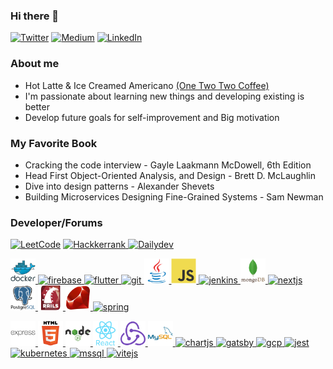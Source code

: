  ### Hi there 👋
<a href="https://twitter.com/nilpanuwat" rel="nofollow" target="_blank">![Twitter](https://img.shields.io/badge/Twitter-%231DA1F2.svg?style=for-the-badge&logo=Twitter&logoColor=white)</a>
<a href="https://medium.com/@newzpanuwat" rel="nofollow" target="_blank">![Medium](https://img.shields.io/badge/Medium-12100E?style=for-the-badge&logo=medium&logoColor=white)</a>
<a href="https://linkedin.com/in/newzpanuwat" target="_blank">![LinkedIn](https://img.shields.io/badge/linkedin-%230077B5.svg?style=for-the-badge&logo=linkedin&logoColor=white)</a>

<!-- My primary goal is to apply my technical expertise throughout the full software life cycle to ensure the
production and delivery of products and services. My experience with 7 years as a software engineer enhanced my abilities in designing, implementing, testing, and upgrading software. One of my objectives is to keep updated with the latest IT trends and technologies. -->

 ### About me

 - Hot Latte & Ice Creamed Americano <a href="https://www.facebook.com/Onetwotwocoffeebar/">(One Two Two Coffee)</a> <br>
 - I'm passionate about learning new things and developing existing is better <br>
 - Develop future goals for self-improvement and Big motivation <br>

 ### My Favorite Book
 - Cracking the code interview - Gayle Laakmann McDowell, 6th Edition
 - Head First Object-Oriented Analysis, and Design - Brett D. McLaughlin
 - Dive into design patterns - Alexander Shevets
 - Building Microservices Designing Fine-Grained Systems - Sam Newman

### Developer/Forums
<a href="https://www.leetcode.com/xpanu" target="_blank">![LeetCode](https://img.shields.io/badge/LeetCode-000000?style=for-the-badge&logo=LeetCode&logoColor=#d16c06)</a>
<a href="https://www.hackerrank.com/profile/panuwat_brd" target="_blank">![Hackkerrank](https://img.shields.io/badge/Hackerrank-3DA564?style=for-the-badge&logo=Hackkerrank)
<a href="https://app.daily.dev/newzpanuwat" target="_blank">![Dailydev](https://img.shields.io/badge/DailyDev-1.7k-000000?style=for-the-badge&logo=DailyDev&logoColor=#d16c06)</a>

<!-- FULL VERSION  -->

<!-- ### Database
<a href="https://www.postgresql.org/" target="_blank">![Postgres](https://img.shields.io/badge/postgres-%23316192.svg?style=for-the-badge&logo=postgresql&logoColor=white)</a>
<a href="https://www.mysql.com/" target="_blank">![MySQL](https://img.shields.io/badge/mysql-%2300f.svg?style=for-the-badge&logo=mysql&logoColor=white)</a>
<a href="https://www.mongodb.com/" target="_blank">![MongoDB](https://img.shields.io/badge/MongoDB-%234ea94b.svg?style=for-the-badge&logo=mongodb&logoColor=white)</a>
<a href="https://firebase.google.com/" target="_blank">![Firebase](https://img.shields.io/badge/Firebase-039BE5?style=for-the-badge&logo=Firebase&logoColor=white)</a>
<a href="https://www.microsoft.com/en-us/sql-server/" target="_blank">![MicrosoftSQLServer](https://img.shields.io/badge/Microsoft%20SQL%20Server-CC2927?style=for-the-badge&logo=microsoft%20sql%20server&logoColor=white)</a>

### Frameworks, Platforms and Libraries
<a href="https://chakra-ui.com/" target="_blank">![Chakra](https://img.shields.io/badge/chakra-%234ED1C5.svg?style=for-the-badge&logo=chakraui&logoColor=white)</a>
<a href="https://expressjs.com/" target="_blank">![Express.js](https://img.shields.io/badge/express.js-%23404d59.svg?style=for-the-badge&logo=express&logoColor=%2361DAFB)
<a href="https://www.gatsbyjs.com/" target="_blank">![Gatsby](https://img.shields.io/badge/Gatsby-%23663399.svg?style=for-the-badge&logo=gatsby&logoColor=white)</a>
<a href="https://flutter.dev/" target="_blank">![Flutter](https://img.shields.io/badge/Flutter-%2302569B.svg?style=for-the-badge&logo=Flutter&logoColor=white)</a>
<a href="https://jwt.io/" target="_blank">![JWT](https://img.shields.io/badge/JWT-black?style=for-the-badge&logo=JSON%20web%20tokens)
 <a href="https://mui.com/" target="_blank">![MUI](https://img.shields.io/badge/MUI-%230081CB.svg?style=for-the-badge&logo=mui&logoColor=white)</a>
 <a href="https://nextjs.org/" target="_blank">![Next JS](https://img.shields.io/badge/Next-black?style=for-the-badge&logo=next.js&logoColor=white)</a>
<br>
 <a href="https://nodejs.org/en" target="_blank">![NodeJS](https://img.shields.io/badge/node.js-6DA55F?style=for-the-badge&logo=node.js&logoColor=white)</a>
 <a href="https://rubyonrails.org/" target="_blank">![Rails](https://img.shields.io/badge/rails-%23CC0000.svg?style=for-the-badge&logo=ruby-on-rails&logoColor=white)</a>
  <a href="https://react.dev/" target="_blank">![React](https://img.shields.io/badge/react-%2320232a.svg?style=for-the-badge&logo=react&logoColor=%2361DAFB)
  <a href="https://redux.js.org/" target="_blank">![Redux](https://img.shields.io/badge/redux-%23593d88.svg?style=for-the-badge&logo=redux&logoColor=white)</a>
  <a href="https://spring.io/" target="_blank">![Spring](https://img.shields.io/badge/spring-%236DB33F.svg?style=for-the-badge&logo=spring&logoColor=white)</a>
  <a href="https://styled-components.com/" target="_blank">![Styled Components](https://img.shields.io/badge/styled--components-DB7093?style=for-the-badge&logo=styled-components&logoColor=white)</a>
  <a href="https://vitejs.dev/" target="_blank">![Vite](https://img.shields.io/badge/vite-%23646CFF.svg?style=for-the-badge&logo=vite&logoColor=white)</a>

### Testing
<a href="#">![Jest](https://img.shields.io/badge/-jest-%23C21325?style=for-the-badge&logo=jest&logoColor=white)</a>
<a href="#">![Rspec](https://img.shields.io/badge/-Rspec-%23E33332?style=for-the-badge&logo=rspec&logoColor=white)</a>
  
 ### Hosting
<a href="https://cloud.google.com/" target="_blank">![Google Cloud](https://img.shields.io/badge/GoogleCloud-%234285F4.svg?style=for-the-badge&logo=google-cloud&logoColor=white)</a>
<a href="https://aws.amazon.com/" target="_blank">![AWS](https://img.shields.io/badge/AWS-%23FF9900.svg?style=for-the-badge&logo=amazon-aws&logoColor=white)</a>
<a href="https://vercel.com/" target="_blank">![Vercel](https://img.shields.io/badge/vercel-%23000000.svg?style=for-the-badge&logo=vercel&logoColor=white)</a>
<a href="https://www.vultr.com/" target="_blank">![Vultr](https://img.shields.io/badge/Vultr-007BFC.svg?style=for-the-badge&logo=vultr)</a>

### Languages
<a href="https://www.w3schools.com/js/" target="_blank">![JavaScript](https://img.shields.io/badge/javascript-%23323330.svg?style=for-the-badge&logo=javascript&logoColor=%23F7DF1E)</a>
<a href="https://www.typescriptlang.org/" target="_blank">![TypeScript](https://img.shields.io/badge/typescript-%23007ACC.svg?style=for-the-badge&logo=typescript&logoColor=white)</a>
<a href="https://www.java.com/en/" target="_blank">![Java](https://img.shields.io/badge/java-%23ED8B00.svg?style=for-the-badge&logo=openjdk&logoColor=white)</a>
<a href="https://www.r-project.org/" target="_blank">![R](https://img.shields.io/badge/r-%23276DC3.svg?style=for-the-badge&logo=r&logoColor=white)</a>
<a href="https://www.ruby-lang.org/en/" target="_blank">![Ruby](https://img.shields.io/badge/ruby-%23CC342D.svg?style=for-the-badge&logo=ruby&logoColor=white)</a>
<a href="https://www.python.org/" target="_blank">![Python](https://img.shields.io/badge/python-3670A0?style=for-the-badge&logo=python&logoColor=ffdd54)</a>

	  
### Other
<a href="https://www.docker.com/" target="_blank">![Docker](https://img.shields.io/badge/docker-%230db7ed.svg?style=for-the-badge&logo=docker&logoColor=white)</a>
<a href="https://www.ansible.com/" target="_blank">![Ansible](https://img.shields.io/badge/ansible-%231A1918.svg?style=for-the-badge&logo=ansible&logoColor=white)</a>
<a href="https://www.atlassian.com/" target="_blank">![Jira](https://img.shields.io/badge/jira-%230A0FFF.svg?style=for-the-badge&logo=jira&logoColor=white)</a>
<a href="https://kubernetes.io/" target="_blank">![Kubernetes](https://img.shields.io/badge/kubernetes-%23326ce5.svg?style=for-the-badge&logo=kubernetes&logoColor=white)</a>
<a href="https://www.jenkins.io/" target="_blank">![Jenkins](https://img.shields.io/badge/jenkins-%232C5263.svg?style=for-the-badge&logo=jenkins&logoColor=white)</a>
<a href="https://www.raspberrypi.org/" target="_blank">![Raspberry Pi](https://img.shields.io/badge/-RaspberryPi-C51A4A?style=for-the-badge&logo=Raspberry-Pi)</a> -->


<!-- MINIMAL VERSION  -->
 
</a> <a href="https://www.docker.com/" target="_blank" rel="noreferrer"> <img src="https://raw.githubusercontent.com/devicons/devicon/master/icons/docker/docker-original-wordmark.svg" alt="docker" width="40" height="40"/> </a> <a href="https://firebase.google.com/" target="_blank" rel="noreferrer"> <img src="https://www.vectorlogo.zone/logos/firebase/firebase-icon.svg" alt="firebase" width="40" height="40"/> </a> <a href="https://flutter.dev" target="_blank" rel="noreferrer"> <img src="https://www.vectorlogo.zone/logos/flutterio/flutterio-icon.svg" alt="flutter" width="40" height="40"/> </a> <a href="https://git-scm.com/" target="_blank" rel="noreferrer"> <img src="https://www.vectorlogo.zone/logos/git-scm/git-scm-icon.svg" alt="git" width="40" height="40"/> </a> <a href="https://www.java.com" target="_blank" rel="noreferrer"> <img src="https://raw.githubusercontent.com/devicons/devicon/master/icons/java/java-original.svg" alt="java" width="40" height="40"/> </a> <a href="https://developer.mozilla.org/en-US/docs/Web/JavaScript" target="_blank" rel="noreferrer"> <img src="https://raw.githubusercontent.com/devicons/devicon/master/icons/javascript/javascript-original.svg" alt="javascript" width="40" height="40"/> </a> <a href="https://www.jenkins.io" target="_blank" rel="noreferrer"> <img src="https://www.vectorlogo.zone/logos/jenkins/jenkins-icon.svg" alt="jenkins" width="40" height="40"/> </a> <a href="https://www.mongodb.com/" target="_blank" rel="noreferrer"> <img src="https://raw.githubusercontent.com/devicons/devicon/master/icons/mongodb/mongodb-original-wordmark.svg" alt="mongodb" width="40" height="40"/> </a> <a href="https://nextjs.org/" target="_blank" rel="noreferrer"> <img src="https://cdn.worldvectorlogo.com/logos/nextjs-2.svg" alt="nextjs" width="40" height="40"/> </a> <a href="https://www.postgresql.org" target="_blank" rel="noreferrer"> <img src="https://raw.githubusercontent.com/devicons/devicon/master/icons/postgresql/postgresql-original-wordmark.svg" alt="postgresql" width="40" height="40"/> </a> <a href="https://rubyonrails.org" target="_blank" rel="noreferrer"> <img src="https://raw.githubusercontent.com/devicons/devicon/master/icons/rails/rails-original-wordmark.svg" alt="rails" width="40" height="40"/> </a>  <a href="https://www.ruby-lang.org/en/" target="_blank" rel="noreferrer"> <img src="https://raw.githubusercontent.com/devicons/devicon/master/icons/ruby/ruby-original.svg" alt="ruby" width="40" height="40"/> </a> <a href="https://spring.io/" target="_blank" rel="noreferrer"> <img src="https://www.vectorlogo.zone/logos/springio/springio-icon.svg" alt="spring" width="40" height="40"/> </a>
<p align="left"> <a href="https://expressjs.com" target="_blank" rel="noreferrer"> <img src="https://raw.githubusercontent.com/devicons/devicon/master/icons/express/express-original-wordmark.svg" alt="express" width="40" height="40"/> </a> <a href="https://www.w3.org/html/" target="_blank" rel="noreferrer"> <img src="https://raw.githubusercontent.com/devicons/devicon/master/icons/html5/html5-original-wordmark.svg" alt="html5" width="40" height="40"/> </a> <a href="https://nodejs.org" target="_blank" rel="noreferrer"> <img src="https://raw.githubusercontent.com/devicons/devicon/master/icons/nodejs/nodejs-original-wordmark.svg" alt="nodejs" width="40" height="40"/> </a> <a href="https://reactjs.org/" target="_blank" rel="noreferrer"> <img src="https://raw.githubusercontent.com/devicons/devicon/master/icons/react/react-original-wordmark.svg" alt="react" width="40" height="40"/> </a> <a href="https://redux.js.org" target="_blank" rel="noreferrer"> <img src="https://raw.githubusercontent.com/devicons/devicon/master/icons/redux/redux-original.svg" alt="redux" width="40" height="40"/> </a> 
 <a href="https://www.mysql.com/" target="_blank" rel="noreferrer"> <img src="https://raw.githubusercontent.com/devicons/devicon/master/icons/mysql/mysql-original-wordmark.svg" alt="mysql" width="40" height="40"/> </a>
<a href="https://www.chartjs.org" target="_blank" rel="noreferrer"> <img src="https://www.chartjs.org/media/logo-title.svg" alt="chartjs" width="40" height="40"/> </a> 
<a href="https://www.gatsbyjs.com/" target="_blank" rel="noreferrer"> <img src="https://www.vectorlogo.zone/logos/gatsbyjs/gatsbyjs-icon.svg" alt="gatsby" width="40" height="40"/> </a> 
<a href="https://cloud.google.com" target="_blank" rel="noreferrer"> <img src="https://www.vectorlogo.zone/logos/google_cloud/google_cloud-icon.svg" alt="gcp" width="40" height="40"/> </a>
 <a href="https://jestjs.io" target="_blank" rel="noreferrer"> <img src="https://www.vectorlogo.zone/logos/jestjsio/jestjsio-icon.svg" alt="jest" width="40" height="40"/> </a> 
<a href="https://kubernetes.io" target="_blank" rel="noreferrer"> <img src="https://www.vectorlogo.zone/logos/kubernetes/kubernetes-icon.svg" alt="kubernetes" width="40" height="40"/> </a> 
<a href="https://www.microsoft.com/en-us/sql-server" target="_blank" rel="noreferrer"> <img src="https://www.svgrepo.com/show/303229/microsoft-sql-server-logo.svg" alt="mssql" width="40" height="40"/> </a>
 <a href="https://vitejs.dev/" target="_blank" rel="noreferrer"> <img src="https://www.svgrepo.com/show/354521/vitejs.svg" alt="vitejs" width="40" height="40"/> </a>
</p>
	
<!-- <h3 align="left">Trophy:</h3>
<p align="left"> <a href="https://github.com/ryo-ma/github-profile-trophy"><img src="https://github-profile-trophy.vercel.app/?username=newzpanuwat&theme=onedark&rank=SECRET,SSS,SS,S,AAA,AA,A,B" alt="newzpanuwat" /></a> </p> -->
